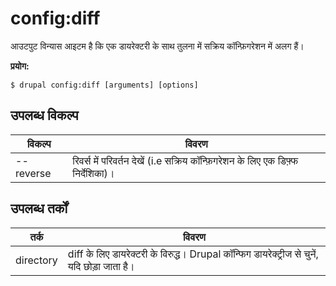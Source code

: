 # config:diff
आउटपुट विन्यास आइटम है कि एक डायरेक्टरी के साथ तुलना में सक्रिय कॉन्फ़िगरेशन में अलग हैं।

**प्रयोग:**
```
$ drupal config:diff [arguments] [options] 
```

## उपलब्ध विकल्प
विकल्प | विवरण
-------|-------------
--reverse | रिवर्स में परिवर्तन देखें (i.e सक्रिय कॉन्फ़िगरेशन के लिए एक डिफ़्फ निर्देशिका)।

## उपलब्ध तर्कों
तर्क | विवरण
---------|-------------
directory | diff के लिए डायरेक्टरी के विरुद्ध। Drupal कॉन्फिग डायरेक्ट्रीज से चुनें, यदि छोड़ा जाता है।
